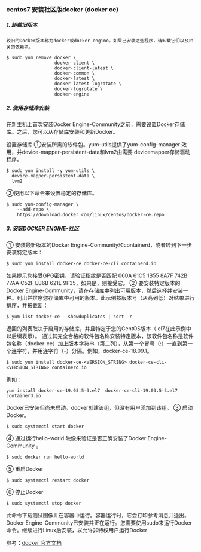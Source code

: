 ### centos7 安装社区版docker (docker ce)
##### 1. 卸载旧版本

	较旧的Docker版本称为docker或docker-engine。如果已安装这些程序，请卸载它们以及相关的依赖项。
```shell
$ sudo yum remove docker \
                  docker-client \
                  docker-client-latest \
                  docker-common \
                  docker-latest \
                  docker-latest-logrotate \
                  docker-logrotate \
                  docker-engine
```
##### 2. 使用存储库安装
在新主机上首次安装Docker Engine-Community之前，需要设置Docker存储库。之后，您可以从存储库安装和更新Docker。

设置存储库
①安装所需的软件包。yum-utils提供了yum-config-manager 效用，并device-mapper-persistent-data和lvm2由需要 devicemapper存储驱动程序。
```shell
$ sudo yum install -y yum-utils \
  device-mapper-persistent-data \
  lvm2
```
②使用以下命令来设置稳定的存储库。
```shell
$ sudo yum-config-manager \
    --add-repo \
    https://download.docker.com/linux/centos/docker-ce.repo
```
##### 3. 安装DOCKER ENGINE-社区
① 安装最新版本的Docker Engine-Community和containerd，或者转到下一步安装特定版本：
```shell
$ sudo yum install docker-ce docker-ce-cli containerd.io
```
如果提示您接受GPG密钥，请验证指纹是否匹配 060A 61C5 1B55 8A7F 742B 77AA C52F EB6B 621E 9F35，如果是，则接受它。
② 要安装特定版本的Docker Engine-Community，请在存储库中列出可用版本，然后选择并安装一种。列出并排序您存储库中可用的版本。此示例按版本号（从高到低）对结果进行排序，并被截断：
```shell
$ yum list docker-ce --showduplicates | sort -r
```
返回的列表取决于启用的存储库，并且特定于您的CentOS版本（.el7在此示例中以后缀表示）。
通过其完全合格的软件包名称安装特定版本，该软件包名称是软件包名称（docker-ce）加上版本字符串（第二列），从第一个冒号（:）一直到第一个连字符，并用连字符（-）分隔。例如，docker-ce-18.09.1。
```shell
$ sudo yum install docker-ce-<VERSION_STRING> docker-ce-cli-<VERSION_STRING> containerd.io
```
例如：
```shell
yum install docker-ce-19.03.5-3.el7  docker-ce-cli-19.03.5-3.el7  containerd.io
```
Docker已安装但尚未启动。docker创建该组，但没有用户添加到该组。
③ 启动Docker。
```shell
$ sudo systemctl start docker
```
④ 通过运行hello-world 映像来验证是否正确安装了Docker Engine-Community 。
```shell
$ sudo docker run hello-world
```
⑤ 重启Docker
```shell
$ sudo systemctl restart docker
```
⑥ 停止Docker
```shell
$ sudo systemctl stop docker
```
此命令下载测试图像并在容器中运行。容器运行时，它会打印参考消息并退出。
Docker Engine-Community已安装并正在运行。您需要使用sudo来运行Docker命令。继续进行Linux后安装，以允许非特权用户运行Docker

参考：[docker 官方文档](https://docs.docker.com/install/linux/docker-ce/centos/)